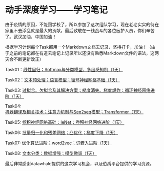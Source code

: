 # 动手深度学习——学习笔记

由于疫情的原因，不能回学校了，所以参加了这次组队学习，现在老老实实的待在家里不去添乱就是最大的贡献，最后致敬在一线战斗的各位医护人员，你们辛苦了。武汉加油，中国加油！

根据学习计划每个Task都用一个Markdown文档去记录，坚持打卡，加油！（由于之前的笔记都在有道云笔记上记录所以还没有熟悉Markdown文件的语法，这两天会不断更新改正）

Task01：[线性回归；Softmax与分类模型、多层感知机（1天）](https://github.com/makeittrue/dssdxx-learning-note/tree/master/Task01)

Task02：[文本预处理；语言模型；循环神经网络基础（1天）](https://github.com/makeittrue/dssdxx-learning-note/tree/master/Task02)

Task03: [过拟合、欠拟合及其解决方案；梯度消失、梯度爆炸；循环神经网络进阶（1天）](https://github.com/makeittrue/dssdxx-learning-note/tree/master/Task03)

Task04: [机器翻译及相关技术；注意力机制与Seq2seq模型；Transformer（1天）](https://github.com/makeittrue/dssdxx-learning-note/tree/master/Task04)

Task05: [卷积神经网络基础；leNet；卷积神经网络进阶（1天）](https://github.com/makeittrue/dssdxx-learning-note/tree/master/Task05)

Task06: [批量归一化和残差网络；凸优化；梯度下降（1天）](https://github.com/makeittrue/dssdxx-learning-note/tree/master/Task06)

Task07: [优化算法进阶；word2vec；词嵌入进阶（1天）](https://github.com/makeittrue/dssdxx-learning-note/tree/master/Task07)

Task08: [文本分类；数据增强；模型微调（1天）](https://github.com/makeittrue/dssdxx-learning-note/tree/master/Task08)

最后非常感谢datawhale提供的这次学习机会，以及伯禹平台提供的学习资源。

